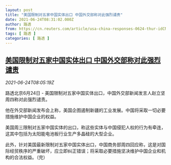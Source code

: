 ```yaml
---
layout: post
title: "美国限制对五家中国实体出口 中国外交部称对此强烈谴责"
date: 2021-06-24T08:31:02.000Z
author: 路透
from: https://cn.reuters.com/article/usa-china-responses-0624-thur-idCNKCS2E00QE
tags: [ 路透 ]
categories: [ 路透 ]
---
```

<!--1624523462000-->
[美国限制对五家中国实体出口 中国外交部称对此强烈谴责](https://cn.reuters.com/article/usa-china-responses-0624-thur-idCNKCS2E00QE)
------

<div>
<div><i>2021-06-24T08:05:19Z</i></div><p>路透北京6月24日 - 美国限制对五家中国实体出口，中国外交部新闻发言人赵立坚周四称对此强烈谴责。</p><p>他在外交部新闻发布会上称，美国企图遏制新疆的工业发展。中国将采取一切必要措施维护中国企业的权益。</p><p>美国周三限制对五家中国实体的出口，称这些实体与中国侵犯人权的行为有牵连，这其中包括为太阳能电池板行业生产多晶硅的大型企业。</p><p>此外，针对美国最新限制对五家中国实体出口，中国商务部周四回应称，这是对国际经贸秩序的严重破坏，应立即纠正错误；将采取必要措施坚决维护中国企业和机构的合法权益。（完）</p>
</div>
